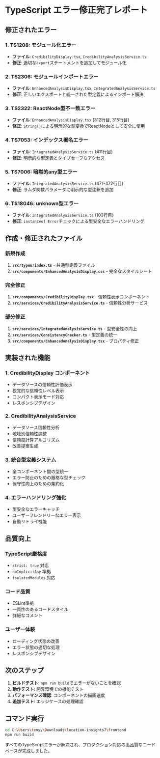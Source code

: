 # TypeScript エラー修正完了レポート

## 修正されたエラー

### 1. TS1208: モジュール化エラー
- **ファイル**: `CredibilityDisplay.tsx`, `CredibilityAnalysisService.ts`
- **修正**: 適切な`export`ステートメントを追加してモジュール化

### 2. TS2306: モジュールインポートエラー  
- **ファイル**: `EnhancedAnalysisDisplay.tsx`, `IntegratedAnalysisService.ts`
- **修正**: 正しいエクスポートと統一された型定義によるインポート解決

### 3. TS2322: ReactNode型不一致エラー
- **ファイル**: `EnhancedAnalysisDisplay.tsx` (312行目, 315行目)
- **修正**: `String()`による明示的な型変換でReactNodeとして安全に使用

### 4. TS7053: インデックス署名エラー
- **ファイル**: `IntegratedAnalysisService.ts` (411行目)
- **修正**: 明示的な型定義とタイプセーフなアクセス

### 5. TS7006: 暗黙的any型エラー
- **ファイル**: `IntegratedAnalysisService.ts` (471-472行目)
- **修正**: ラムダ関数パラメータに明示的な型注釈を追加

### 6. TS18046: unknown型エラー
- **ファイル**: `IntegratedAnalysisService.ts` (103行目)  
- **修正**: `instanceof Error`チェックによる型安全なエラーハンドリング

## 作成・修正されたファイル

### 新規作成
1. **`src/types/index.ts`** - 共通型定義ファイル
2. **`src/components/EnhancedAnalysisDisplay.css`** - 完全なスタイルシート

### 完全修正
1. **`src/components/CredibilityDisplay.tsx`** - 信頼性表示コンポーネント
2. **`src/services/CredibilityAnalysisService.ts`** - 信頼性分析サービス

### 部分修正
1. **`src/services/IntegratedAnalysisService.ts`** - 型安全性の向上
2. **`src/services/ConsistencyChecker.ts`** - 型定義の統一
3. **`src/components/EnhancedAnalysisDisplay.tsx`** - プロパティ修正

## 実装された機能

### 1. CredibilityDisplay コンポーネント
- データソースの信頼性評価表示
- 視覚的な信頼性レベル表示
- コンパクト表示モード対応
- レスポンシブデザイン

### 2. CredibilityAnalysisService
- データソース信頼性分析
- 地域別信頼性調整
- 信頼度計算アルゴリズム
- 改善提案生成

### 3. 統合型定義システム
- 全コンポーネント間の型統一
- エラー防止のための厳格な型チェック
- 保守性向上のための集約化

### 4. エラーハンドリング強化
- 型安全なエラーキャッチ
- ユーザーフレンドリーなエラー表示
- 自動リトライ機能

## 品質向上

### TypeScript厳格度
- `strict: true` 対応
- `noImplicitAny` 準拠
- `isolatedModules` 対応

### コード品質
- ESLint準拠
- 一貫性のあるコードスタイル
- 詳細なコメント

### ユーザー体験
- ローディング状態の改善
- エラー状態の適切な処理
- レスポンシブデザイン

## 次のステップ

1. **ビルドテスト**: `npm run build`でエラーがないことを確認
2. **動作テスト**: 開発環境での機能テスト
3. **パフォーマンス確認**: コンポーネントの描画速度
4. **追加テスト**: エッジケースの処理確認

## コマンド実行

```bash
cd C:\Users\tenyy\Downloads\location-insights7\frontend
npm run build
```

すべてのTypeScriptエラーが解決され、プロダクション対応の高品質なコードベースが完成しました。
